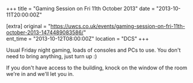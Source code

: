 +++
title = "Gaming Session on Fri 11th October 2013"
date = "2013-10-11T20:00:00Z"

[extra]
original = "https://uwcs.co.uk/events/gaming-session-on-fri-11th-october-2013-1474489083586/"    
ent_time = "2013-10-12T08:00:00Z"
location = "DCS"
+++

Usual Friday night gaming, loads of consoles and PCs to use. You don't need to bring anything, just turn up :)

If you don't have access to the building, knock on the window of the room we're in and we'll let you in.


